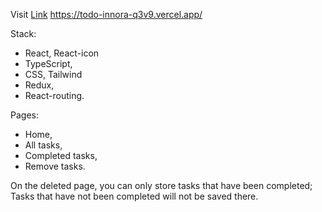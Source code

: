 Visit [Link](https://todo-innora-q3v9.vercel.app/)
https://todo-innora-q3v9.vercel.app/

Stack:
- React, React-icon
- TypeScript,
- CSS, Tailwind
- Redux,
- React-routing.

Pages:
- Home,
- All tasks,
- Completed tasks,
- Remove tasks.

On the deleted page, you can only store tasks that have been completed;
Tasks that have not been completed will not be saved there.
